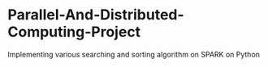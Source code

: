 # Parallel-And-Distributed-Computing-Project
Implementing various searching and sorting algorithm on SPARK on Python
